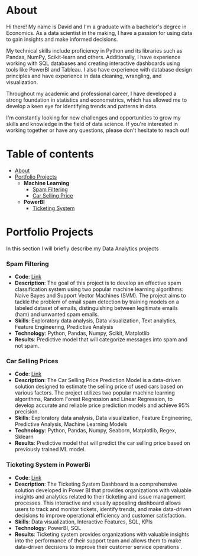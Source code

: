# About

Hi there! My name is David and I'm a graduate with a bachelor's degree in Economics. As a data scientist in the making, I have a passion for using data to gain insights and make informed decisions.

My technical skills include proficiency in Python and its libraries such as Pandas, NumPy, Scikit-learn and others. Additionally, I have experience working with SQL databases and creating interactive dashboards using tools like PowerBI and Tableau. I also have experience with database design principles and have experience in data cleaning, wrangling, and visualization.

Throughout my academic and professional career, I have developed a strong foundation in statistics and econometrics, which has allowed me to develop a keen eye for identifying trends and patterns in data.

I'm constantly looking for new challenges and opportunities to grow my skills and knowledge in the field of data science. If you're interested in working together or have any questions, please don't hesitate to reach out!

# Table of contents
- [About](https://github.com/DavidMilGitHub/Data-Analyst#About)
- [Portfolio Projects](https://github.com/DavidMilGitHub/Data-Analyst#Portfolio-Projects)
  - **Machine Learning**
    - [Spam Filtering](https://github.com/DavidMilGitHub/Data-Analyst#Spam-Filtering)
    - [Car Selling Price](https://github.com/DavidMilGitHub/Data-Analyst#Car-Selling-Prices)
  - **PowerBI**
    - [Ticketing System](https://github.com/DavidMilGitHub/Data-Analyst#Ticketing-System-in-PowerBi)

# Portfolio Projects
In this section I will briefly describe my Data Analytics projects 

### Spam Filtering
- **Code**: [Link](https://github.com/DavidMilGitHub/Data-Analyst/blob/main/Machine%20Learning/Spam%20Filtering/spam-filtering.ipynb)
- **Description**: The goal of this project is to develop an effective spam classification system using two popular machine learning algorithms: Naive Bayes and Support Vector Machines (SVM). The project aims to tackle the problem of email spam detection by training models on a labeled dataset of emails, distinguishing between legitimate emails (ham) and unwanted spam emails.
- **Skills**: Exploratory data analysis, Data visualization, Text analytics, Feature Engineering, Predictive Analysis
- **Technology**: Python, Pandas, Numpy, Scikit, Matplotlib
- **Results**: Predictive model that will categorize messages into spam and not spam.

### Car Selling Prices 
- **Code**: [Link](https://github.com/DavidMilGitHub/Data-Analyst/blob/main/Machine%20Learning/Car%20Selling%20Price/car_selling_price_new.ipynb)
- **Description**: The Car Selling Price Prediction Model is a data-driven solution designed to estimate the selling price of used cars based on various factors. The project utilizes two popular machine learning algorithms, Random Forest Regression and Linear Regression, to develop accurate and reliable price prediction models and achieve 95% precision.
- **Skills**: Exploratory data analysis, Data visualization, Feature Engineering, Predictive Analysis, Machine Learning Models
- **Technology**: Python, Pandas, Numpy, Seaborn, Matplotlib, Regex, Sklearn
- **Results**: Predictive model that will predict the car selling price based on previously trained ML model.

### Ticketing System in PowerBi 
- **Code**: [Link](https://github.com/DavidMilGitHub/Data-Analyst/tree/main/PowerBI/Ticketing%20System%20Project)
- **Description**: The Ticketing System Dashboard is a comprehensive solution developed in Power BI that provides organizations with valuable insights and analytics related to their ticketing and issue management processes. This interactive and visually appealing dashboard allows users to track and monitor tickets, identify trends, and make data-driven decisions to improve operational efficiency and customer satisfaction.
- **Skills**: Data visualization, Interactive Features, SQL, KPIs
- **Technology**: PowerBI, SQL
- **Results**: Ticketing system provides organizations with valuable insights into the performance of their support team and allows them to make data-driven decisions to improve their customer service operations .
